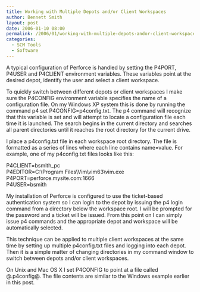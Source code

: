 ```yaml
---
title: Working with Multiple Depots and/or Client Workspaces
author: Bennett Smith
layout: post
date: 2006-01-10 08:00
permalink: /2006/01/working-with-multiple-depots-andor-client-workspaces/
categories:
  - SCM Tools
  - Software
---
```

A typical configuration of Perforce is handled by setting the P4PORT, P4USER and P4CLIENT environment variables. These variables point at the desired depot, identify the user and select a client workspace.

To quickly switch between different depots or client workspaces I make sure the P4CONFIG environment variable specifies the name of a configuration file. On my Windows XP system this is done by running the command p4 set P4CONFIG=p4config.txt. The p4 command will recognize that this variable is set and will attempt to locate a configuration file each time it is launched. The search begins in the current directory and searches all parent directories until it reaches the root directory for the current drive.

I place a p4config.txt file in each workspace root directory. The file is formatted as a series of lines where each line contains name=value. For example, one of my p4config.txt files looks like this:

P4CLIENT=bsmith_pc  
P4EDITOR=C:\Program Files\Vim\vim63\vim.exe  
P4PORT=perforce.mysite.com:1666  
P4USER=bsmith

My installation of Perforce is configured to use the ticket-based authentication system so I can login to the depot by issuing the p4 login command from a directory below the workspace root. I will be prompted for the password and a ticket will be issued. From this point on I can simply issue p4 commands and the appropriate depot and workspace will be automatically selected.

This technique can be applied to multiple client workspaces at the same time by setting up multiple p4config.txt files and logging into each depot. Then it is a simple matter of changing directories in my command window to switch between depots and/or client workspaces.

On Unix and Mac OS X I set P4CONFIG to point at a file called @.p4config@. The file contents are similar to the Windows example earlier in this post.


